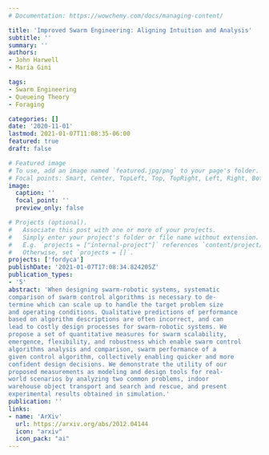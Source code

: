 ```yaml
---
# Documentation: https://wowchemy.com/docs/managing-content/

title: 'Improved Swarm Engineering: Aligning Intuition and Analysis'
subtitle: ''
summary: ''
authors:
- John Harwell
- Maria Gini

tags:
- Swarm Engineering
- Queueing Theory
- Foraging

categories: []
date: '2020-11-01'
lastmod: 2021-01-07T11:08:35-06:00
featured: true
draft: false

# Featured image
# To use, add an image named `featured.jpg/png` to your page's folder.
# Focal points: Smart, Center, TopLeft, Top, TopRight, Left, Right, BottomLeft, Bottom, BottomRight.
image:
  caption: ''
  focal_point: ''
  preview_only: false

# Projects (optional).
#   Associate this post with one or more of your projects.
#   Simply enter your project's folder or file name without extension.
#   E.g. `projects = ["internal-project"]` references `content/project/deep-learning/index.md`.
#   Otherwise, set `projects = []`.
projects: ['fordyca']
publishDate: '2021-01-07T17:08:34.824205Z'
publication_types:
- '5'
abstract: 'When designing swarm-robotic systems, systematic
comparison of swarm control algorithms is necessary to de-
termine which can scale up to handle the target problem size
and operating conditions. Qualitative predictions of performance
based on algorithm descriptions are often incorrect, and can
lead to costly design processes for swarm-robotic systems. We
propose a set of quantitative measures for swarm scalability,
emergence, flexibility, and robustness which enable swarm control
algorithms analysis and comparison, swarm performance of a
given control algorithm, collectively enabling quicker and more
confident design decisions. We demonstrate the utility of our
proposed measurements as modeling and design tools for real-
world scenarios by analyzing two common problems, indoor
warehouse object transport and search and rescue, and present
experimental results obtained in simulation.'
publication: ''
links:
- name: 'ArXiv'
  url: https://arxiv.org/abs/2012.04144
  icon: "arxiv"
  icon_pack: "ai"
---
```

